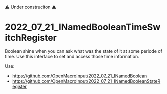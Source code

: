 ⚠️ Under construciton ⚠️

# 2022_07_21_INamedBooleanTimeSwitchRegister
Boolean shine when you can ask what was the state of it at some periode of time. Use this interface to set and access those time information.

Use:
- https://github.com/OpenMacroInput/2022_07_21_INamedBoolean  
- https://github.com/OpenMacroInput/2022_07_21_INamedBooleanStateRegister  
